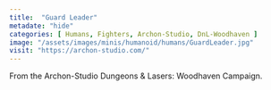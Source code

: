 ```yaml
---
title:  "Guard Leader"
metadate: "hide"
categories: [ Humans, Fighters, Archon-Studio, DnL-Woodhaven ]
image: "/assets/images/minis/humanoid/humans/GuardLeader.jpg"
visit: "https://archon-studio.com/"
---
```

From the Archon-Studio Dungeons & Lasers: Woodhaven Campaign.